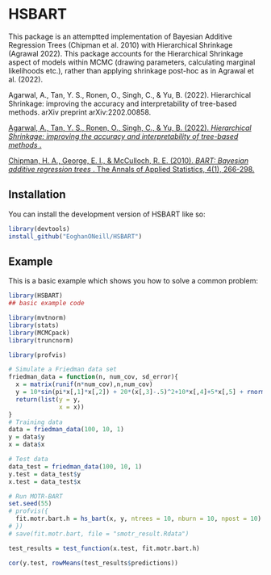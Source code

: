 
# HSBART

<!-- badges: start -->
<!-- badges: end -->

This package is an attemptted implementation of Bayesian Additive Regression Trees (Chipman et al. 2010) with Hierarchical Shrinkage (Agrawal 2022). This package accounts for the Hierarchical Shrinkage aspect of models within MCMC (drawing parameters, calculating marginal likelihoods etc.), rather than applying shrinkage post-hoc as in Agrawal et al. (2022).

Agarwal, A., Tan, Y. S., Ronen, O., Singh, C., & Yu, B. (2022). Hierarchical Shrinkage: improving the accuracy and interpretability of tree-based methods. arXiv preprint arXiv:2202.00858.

[Agarwal, A., Tan, Y. S., Ronen, O., Singh, C., & Yu, B. (2022). _Hierarchical Shrinkage: improving the accuracy and interpretability of tree-based methods_ .](https://arxiv.org/abs/2202.00858)

[Chipman, H. A., George, E. I., & McCulloch, R. E. (2010). _BART: Bayesian additive regression trees_ . The Annals of Applied Statistics, 4(1), 266-298.](https://projecteuclid.org/journals/annals-of-applied-statistics/volume-4/issue-1/BART-Bayesian-additive-regression-trees/10.1214/09-AOAS285.full)

## Installation

You can install the development version of HSBART like so:

``` r
library(devtools)
install_github("EoghanONeill/HSBART")

```

## Example

This is a basic example which shows you how to solve a common problem:

``` r
library(HSBART)
## basic example code

library(mvtnorm)
library(stats)
library(MCMCpack)
library(truncnorm)

library(profvis)

# Simulate a Friedman data set
friedman_data = function(n, num_cov, sd_error){
  x = matrix(runif(n*num_cov),n,num_cov)
  y = 10*sin(pi*x[,1]*x[,2]) + 20*(x[,3]-.5)^2+10*x[,4]+5*x[,5] + rnorm(n, sd=sd_error)
  return(list(y = y,
              x = x))
}
# Training data
data = friedman_data(100, 10, 1)
y = data$y
x = data$x

# Test data
data_test = friedman_data(100, 10, 1)
y.test = data_test$y
x.test = data_test$x

# Run MOTR-BART
set.seed(55)
# profvis({
  fit.motr.bart.h = hs_bart(x, y, ntrees = 10, nburn = 10, npost = 10)
# })
# save(fit.motr.bart, file = "smotr_result.Rdata")

test_results = test_function(x.test, fit.motr.bart.h)

cor(y.test, rowMeans(test_results$predictions))



```

